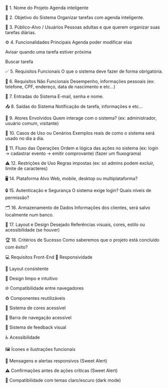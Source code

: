 📌 1. Nome do Projeto
Agenda inteligente

🎯 2. Objetivo do Sistema
Organizar tarefas com agenda inteligente.

👥 3. Público-Alvo / Usuários
Pessoas adultas e que querem organizar suas tarefas diárias.

⚙️ 4. Funcionalidades Principais
Agenda poder modificar elas

Avisar quando uma tarefa estiver próxima

Buscar tarefa

✅ 5. Requisitos Funcionais
O que o sistema deve fazer de forma obrigatória.

🚀 6. Requisitos Não Funcionais
Desempenho, informações pessoais (ex: telefone, CPF, endereço, data de nascimento e etc...)

📝 7. Entradas do Sistema
E-mail, senha e nome.

📤 8. Saídas do Sistema
Notificação de tarefa, informações e etc...

👤 9. Atores Envolvidos
Quem interage com o sistema? (ex: administrador, usuário comum, visitante)

📌 10. Casos de Uso ou Cenários
Exemplos reais de como o sistema será usado no dia a dia.

🔄 11. Fluxo das Operações
Ordem e lógica das ações no sistema (ex: login → cadastrar evento → emitir comprovante)
(fazer um fluxograma)

⚠️ 12. Restrições de Uso
Regras impostas (ex: só admins podem excluir, limite de caracteres)

🖥️ 14. Plataforma Alvo
Web, mobile, desktop ou multiplataforma?

🔒 15. Autenticação e Segurança
O sistema exige login? Quais níveis de permissão?

🗂️ 16. Armazenamento de Dados
Informações dos clientes, será salvo localmente num banco.

🎨 17. Layout e Design Desejado
Referências visuais, cores, estilo ou acessibilidade (se houver)

🏆 18. Critérios de Sucesso
Como saberemos que o projeto está concluído com êxito?

💻 Requisitos Front-End
🧩 Responsividade

🧱 Layout consistente

🧼 Design limpo e intuitivo

🌐 Compatibilidade entre navegadores

♻️ Componentes reutilizáveis

🎨 Sistema de cores acessível

🧭 Barra de navegação acessível

🔁 Sistema de feedback visual

♿ Acessibilidade

🖼️ Ícones e ilustrações funcionais

📱 Mensagens e alertas responsivos (Sweet Alert)

⚠️ Confirmações antes de ações críticas (Sweet Alert)

🌙 Compatibilidade com temas claro/escuro (dark mode)


